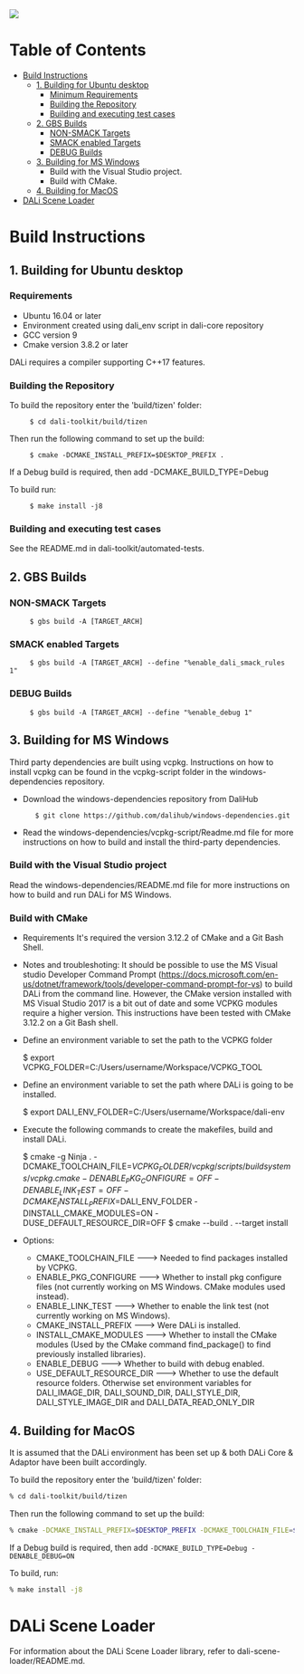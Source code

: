 <img src="https://dalihub.github.io/images/DaliLogo320x200.png">

# Table of Contents

   * [Build Instructions](#build-instructions)
      * [1. Building for Ubuntu desktop](#1-building-for-ubuntu-desktop)
         * [Minimum Requirements](#minimum-requirements)
         * [Building the Repository](#building-the-repository)
         * [Building and executing test cases](#building-and-executing-test-cases)
      * [2. GBS Builds](#2-gbs-builds)
         * [NON-SMACK Targets](#non-smack-targets)
         * [SMACK enabled Targets](#smack-enabled-targets)
         * [DEBUG Builds](#debug-builds)
      * [3. Building for MS Windows](#3-building-for-ms-windows)
         * Build with the Visual Studio project.
         * Build with CMake.
      * [4. Building for MacOS](#4-building-for-macos)
   * [DALi Scene Loader](#dali-scene-loader)

# Build Instructions

## 1. Building for Ubuntu desktop

### Requirements

 - Ubuntu 16.04 or later
 - Environment created using dali_env script in dali-core repository
 - GCC version 9
 - Cmake version 3.8.2 or later

DALi requires a compiler supporting C++17 features.

### Building the Repository

To build the repository enter the 'build/tizen' folder:

         $ cd dali-toolkit/build/tizen

Then run the following command to set up the build:

         $ cmake -DCMAKE_INSTALL_PREFIX=$DESKTOP_PREFIX .

If a Debug build is required, then add -DCMAKE_BUILD_TYPE=Debug

To build run:

         $ make install -j8

### Building and executing test cases

See the README.md in dali-toolkit/automated-tests.

## 2. GBS Builds

### NON-SMACK Targets

         $ gbs build -A [TARGET_ARCH]

### SMACK enabled Targets

         $ gbs build -A [TARGET_ARCH] --define "%enable_dali_smack_rules 1"

### DEBUG Builds

         $ gbs build -A [TARGET_ARCH] --define "%enable_debug 1"


## 3. Building for MS Windows

Third party dependencies are built using vcpkg. Instructions on how to install vcpkg can be found in the
vcpkg-script folder in the windows-dependencies repository.

- Download the windows-dependencies repository from DaliHub

         $ git clone https://github.com/dalihub/windows-dependencies.git

- Read the windows-dependencies/vcpkg-script/Readme.md file for more instructions on how to build and install the third-party dependencies.

### Build with the Visual Studio project
  Read the windows-dependencies/README.md file for more instructions on how to build and run DALi for MS Windows.

### Build with CMake

  * Requirements
    It's required the version 3.12.2 of CMake and a Git Bash Shell.

  * Notes and troubleshoting:
    It should be possible to use the MS Visual studio Developer Command Prompt (https://docs.microsoft.com/en-us/dotnet/framework/tools/developer-command-prompt-for-vs) to build DALi from the command line.
    However, the CMake version installed with MS Visual Studio 2017 is a bit out of date and some VCPKG modules require a higher version.
    This instructions have been tested with CMake 3.12.2 on a Git Bash shell.

  * Define an environment variable to set the path to the VCPKG folder

    $ export VCPKG_FOLDER=C:/Users/username/Workspace/VCPKG_TOOL

  * Define an environment variable to set the path where DALi is going to be installed.

    $ export DALI_ENV_FOLDER=C:/Users/username/Workspace/dali-env

  * Execute the following commands to create the makefiles, build and install DALi.

    $ cmake -g Ninja . -DCMAKE_TOOLCHAIN_FILE=$VCPKG_FOLDER/vcpkg/scripts/buildsystems/vcpkg.cmake -DENABLE_PKG_CONFIGURE=OFF -DENABLE_LINK_TEST=OFF -DCMAKE_INSTALL_PREFIX=$DALI_ENV_FOLDER -DINSTALL_CMAKE_MODULES=ON -DUSE_DEFAULT_RESOURCE_DIR=OFF
    $ cmake --build . --target install


  * Options:
    - CMAKE_TOOLCHAIN_FILE     ---> Needed to find packages installed by VCPKG.
    - ENABLE_PKG_CONFIGURE     ---> Whether to install pkg configure files (not currently working on MS Windows. CMake modules used instead).
    - ENABLE_LINK_TEST         ---> Whether to enable the link test (not currently working on MS Windows).
    - CMAKE_INSTALL_PREFIX     ---> Were DALi is installed.
    - INSTALL_CMAKE_MODULES    ---> Whether to install the CMake modules (Used by the CMake command find_package() to find previously installed libraries).
    - ENABLE_DEBUG             ---> Whether to build with debug enabled.
    - USE_DEFAULT_RESOURCE_DIR ---> Whether to use the default resource folders. Otherwise set environment variables for DALI_IMAGE_DIR, DALI_SOUND_DIR, DALI_STYLE_DIR, DALI_STYLE_IMAGE_DIR and DALI_DATA_READ_ONLY_DIR

## 4. Building for MacOS

It is assumed that the DALi environment has been set up & both DALi Core & Adaptor have been built accordingly.

To build the repository enter the 'build/tizen' folder:
```zsh
% cd dali-toolkit/build/tizen
```
Then run the following command to set up the build:
```zsh
% cmake -DCMAKE_INSTALL_PREFIX=$DESKTOP_PREFIX -DCMAKE_TOOLCHAIN_FILE=$VCPKG_FOLDER/scripts/buildsystems/vcpkg.cmake -DINSTALL_CMAKE_MODULES=ON
```
If a Debug build is required, then add `-DCMAKE_BUILD_TYPE=Debug -DENABLE_DEBUG=ON`

To build, run:
```zsh
% make install -j8
```

# DALi Scene Loader

For information about the DALi Scene Loader library, refer to dali-scene-loader/README.md.
